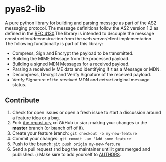 # pyas2-lib

A pure python library for building and parsing message as part of the AS2 messaging protocol. The message definitions follow the AS2 version 1.2 as defined in the [RFC 4130][1].The library is intended to decouple the message construction/deconstruction from the web server/client implementation. The following functionality is part of this library:
   
* Compress, Sign and Encrypt the payload to be transmitted.
* Building the MIME Message from the processed payload.
* Building a signed MDN Messages for a received payload.
* Parsing a received MIME data and identifying if it as a Message or MDN. 
* Decompress, Decrypt and Verify Signature of the received payload.
* Verify Signature of the received MDN and extract original message status. 
  
## Contribute

1. Check for open issues or open a fresh issue to start a discussion around a feature idea or a bug.
1. Fork [the repository][2] on GitHub to start making your changes to the **master** branch (or branch off of it).
1. Create your feature branch: `git checkout -b my-new-feature`
1. Commit your changes: `git commit -am 'Add some feature'`
1. Push to the branch: `git push origin my-new-feature`
1. Send a pull request and bug the maintainer until it gets merged and published. :) Make sure to add yourself to [AUTHORS][3].

[1]: https://www.ietf.org/rfc/rfc4130.txt
[2]: https://github.com/abhishek-ram/pyas2-lib
[3]: https://github.com/abhishek-ram/pyas2-lib/blob/master/AUTHORS.md